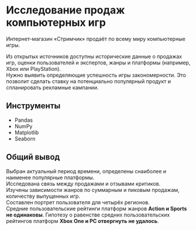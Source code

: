 # Исследование продаж компьютерных игр

Интернет-магазин «Стримчик» продаёт по всему миру компьютерные игры.

Из открытых источников доступны исторические данные о продажах игр, оценки пользователей и экспертов, жанры и платформы (например, Xbox или PlayStation).<br>
Нужно выявить определяющие успешность игры закономерности. Это позволит сделать ставку на потенциально популярный продукт и спланировать рекламные кампании.

## Инструменты
- Pandas
- NumPy
- Matplotlib
- Seaborn

## Общий вывод
Выбран актуальный период времени, определены снаиболее и наименее популярные платформы.  
Исследована связь между продажами и отзывами критиков.  
Изучены зависимости жанров по суммарным и пиковым продажам, количеству выпущенных игр.  
Составлен портрет пользователя для четырёх регионов.  
Средние пользовательские рейтинги платформ  жанров **Action и Sports не одинаковы**. Гипотезу о равенстве средних пользовательских рейтингов платформ **Xbox One и PC отвергнуть не удалось**.